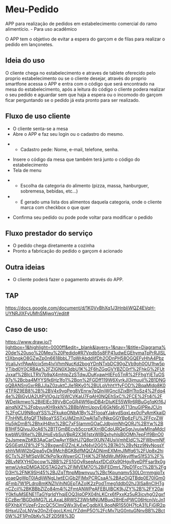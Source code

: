 # Meu-Pedido
APP para realização de pedidos em estabelecimento comercial do ramo alimentício. - Para uso acadêmico

O APP tem o objetivo de evitar a espera do garçom e de filas para realizar o pedido em lançonetes.
## Ideia do uso
O cliente chega no estabelecimento e atraves de tablete oferecido pelo proprio estabelecimento ou se o cliente desejar, através do proprio smartfone acessa o APP e entra com o código que será encontrado na mesa do estabelecimento, após a leitura do código o cliente podera realizar o seu pedido e aguardar sem que haja a espera ou o incomodo do garçom ficar perguntando se o pedido já esta pronto para ser realizado.

## Fluxo de uso cliente
* O cliente senta-se a mesa
* Abre o APP e faz seu login ou o cadastro do mesmo.
- - Cadastro pede: Nome, e-mail, telefone, senha.
* Insere o código da mesa que também terá junto o código do estabelecimento
* Tela de menu
- - Escolha da categoria do alimento (pizza, massa, hanburguer, sobremesa, bebidas, etc...)
- - É gerado uma lista dos alimentos daquela categoria, onde o cliente marca com checkbox o que quer
* Confirma seu pedido ou pode pode voltar para modificar o pedido

## Fluxo prestador do serviço
* O pedido chega diretamente a cozinha
* Pronto a fabricação do pedido o garçom é acionado

## Outra ideias
* O cliente poderá fazer o pagamento através do APP.

## TAP
https://docs.google.com/document/d/1K0VvBhXq1J3HnbIiWQZ4EVqH-UYNRJlXFyUMhSMjwqY/edit#

## Caso de uso:
https://www.draw.io/?lightbox=1&highlight=0000ff&edit=_blank&layers=1&nav=1&title=Diagrama%20de%20uso%20Meu%20Pedido#R7Vpdb5s8FP41udwEGEhymaTpPrRJlSLt3XbngkO8GZwZp0n6618bbL7TpWrAbddIifDh2ODnPH58OGQEFvHhA4PbzVcaIjJyrPAwAlcjx5m4lviVhmNucKd2bogYDnNTxbDC90gZVb9oh0OU1hw5pYTjbd0Y0CRBAa%2FZIGN0X3dbU1K%2F6hZGqGVYBZC0rf%2FhkG%2FUtJxxaf%2BIcLTRV7b9aX4mhtpZzSTdwJDuKyawHIEFo5TnR%2FFhgYjETuOS97s%2Bcba4MYYSfk6Hz1fo1%2Bon%2FGDff119W6XvrkJI3jmuujl%2B1DNGoQBANSnjGxrRBJJlaZ0zuktCJIe1RKv0%2BULpVhhtYfyFOD%2BqaMIdp8K04TFRZ9EB8%2B%2BV4x9yqPeg8VEnrw7qQlnjWGncIIZjxBHTtoSz4%2Fdq44e%2BiGyUA2UtPVIOgJz1SWCVKaU7FqAH0NQEhSxC%2FCE%2Ft4i%2FWDeIikmwo%2BjIEIEc39VvBCoGR4Wf6jpjDB4rDluKE55WRr6RBuGg1qKt16JainqNXZ%2FpbyuyKH9xkN%2BBblWmUpoyEj6GkN6rJ6T13nuGlPReJCUn%2FgCU9N8oaYSS%2FkukpONbA1By%2FIooaYJakydSqxLex0cPvAmKkaiDF7nHNfL6fgQFTN8oaYSSTxUiM2mXOwAl1aTvINkpGGYBp6zFU%2FFcvZWHu5jkDmB%2BhxjH4hn%2BC7xF5IammGOaCJdbyjmNhQORJ%2BYw%2BB1lHF5QIvuJ0cA6%2B1TGmBEcyb5ccrpKXrrjBCdoURQeSgrJvujwMInaMdclkwbWU9Xel%2BUHoEybSuVBpR2X361stxWIBQxhyhlsB0OMh7epFIf9BnO02sJsmewZbKB3AaCarOwAyrY6kHJ7Q8prIXUN74UsiVmhEIdC%2FWbymNFQSGEqtUZ8%2F%2BxgwnEIZZnLKJxN4vl2G0%2B7A0%2BvNzz9NvNossYshhVMjWI2bQipa5yDk9MchBGKBdfMQtZADNimEXMmJlMfq6%2FUp8x2hi6CTs%2FMfSpV8CfkPq1kxWswrGCTHiK%2FMdWrJM9jkyjfflwS1fS3%2F%2BLvNfXYHiDpcow%2BB%2FS1GOyRseeAsxfDCdXs90HgyRyeDPFsar9x0gwnwUvkpDMGA3DSTAG2d%2FIMVEM7O%2BjFEDmrL79pD1Fcc1%2B%2FgD3H%2FNK9SH45%2BJZqTftnpMbwnyuu%2Bc1Kpunqmv530LOrrnmgjpTxyoaeQgWpT0lAdljWNgLIwtECjGb2FlMxPCRCsaA%2BAzOjQTBdp0E70IGm04Fmb7W1PLdroBmKNZlVihiNGEpTAZolK2zPodTmeg1ddb02hJ3lSa8nCIHTgnCZcil%2BKBBbZlZo84m4i%2FmtANWPeAFEBUIBCK9jJZY%2B%2FY20aiY0kfiuMSENE1TaGYgrIdYhqjEOQ3IqOPX04hLKCrx6fPxxKz5uR3icvhgO2gxfECzBer1BGDdiMG7LzLAxaL8RWSZ3WIrMNUMBuq28HEnPWC06HcnjVcJn16PXhbXYUzeFr2zcQC5ClmQWx3IvEwCgdbXIL9oqNR1S50H7fcA31LFjGlR2p6HsxUZoLNVw20nZrEgocLKmLIYZdmP5O%2FcMv7lzG0ntuGNnvBB%2Bct0W%2F1jPn0bKv%2F2D5f8%3D
